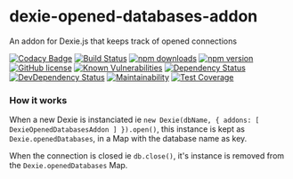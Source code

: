 # dexie-opened-databases-addon
An addon for Dexie.js that keeps track of opened connections

[![Codacy Badge](https://api.codacy.com/project/badge/Grade/dafc9b24e8854347ba2cd0ab7cbf9b3b)](https://app.codacy.com/app/andrehtissot/dexie-opened-databases-addon?utm_source=github.com&utm_medium=referral&utm_content=andrehtissot/dexie-opened-databases-addon&utm_campaign=Badge_Grade_Dashboard)
[![Build Status](https://www.travis-ci.org/andrehtissot/dexie-opened-databases-addon.svg?branch=master)](https://www.travis-ci.org/andrehtissot/dexie-opened-databases-addon)
[![npm downloads](https://img.shields.io/npm/dt/dexie-opened-databases-addon.svg)](https://www.npmjs.com/package/dexie-opened-databases-addon)
[![npm version](https://img.shields.io/npm/v/dexie-opened-databases-addon.svg)](https://www.npmjs.com/package/dexie-opened-databases-addon)
[![GitHub license](https://img.shields.io/github/license/andrehtissot/dexie-opened-databases-addon.svg)](https://github.com/andrehtissot/dexie-opened-databases-addon/blob/master/LICENSE)
[![Known Vulnerabilities](https://snyk.io/test/github/andrehtissot/dexie-opened-databases-addon/badge.svg?targetFile=package.json)](https://snyk.io/test/github/andrehtissot/dexie-opened-databases-addon?targetFile=package.json)
[![Dependency Status](https://img.shields.io/david/andrehtissot/dexie-opened-databases-addon.svg)](https://david-dm.org/andrehtissot/dexie-opened-databases-addon)
[![DevDependency Status](https://img.shields.io/david/dev/andrehtissot/dexie-opened-databases-addon.svg)](https://david-dm.org/andrehtissot/dexie-opened-databases-addon?type=dev)
[![Maintainability](https://api.codeclimate.com/v1/badges/1257f78f1a31db60f684/maintainability)](https://codeclimate.com/github/andrehtissot/dexie-opened-databases-addon/maintainability)
[![Test Coverage](https://api.codeclimate.com/v1/badges/1257f78f1a31db60f684/test_coverage)](https://codeclimate.com/github/andrehtissot/dexie-opened-databases-addon/test_coverage)

### How it works

When a new Dexie is instanciated ie `new Dexie(dbName, { addons: [ DexieOpenedDatabasesAddon ] }).open()`, this instance is kept as `Dexie.openedDatabases`, in a Map with the database name as key.

When the connection is closed ie `db.close()`, it's instance is removed from the `Dexie.openedDatabases` Map.
